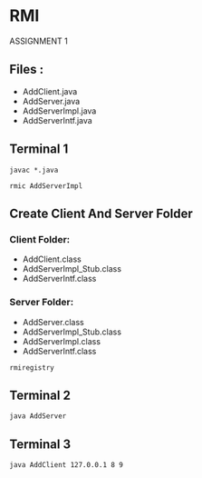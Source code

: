 # RMI

ASSIGNMENT 1

## Files :

-   AddClient.java
-   AddServer.java
-   AddServerImpl.java
-   AddServerIntf.java

## Terminal 1

```
javac *.java
```

```
rmic AddServerImpl
```

## Create Client And Server Folder

### Client Folder:

-   AddClient.class
-   AddServerImpl_Stub.class
-   AddServerIntf.class

### Server Folder:

-   AddServer.class
-   AddServerImpl_Stub.class
-   AddServerImpl.class
-   AddServerIntf.class

```
rmiregistry
```

## Terminal 2

```
java AddServer
```

## Terminal 3

```
java AddClient 127.0.0.1 8 9
```
